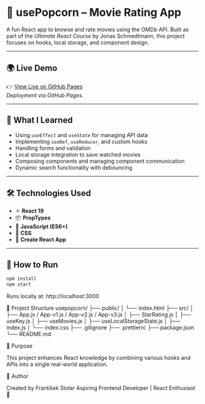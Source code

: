 # 🍿 usePopcorn – Movie Rating App

A fun React app to browse and rate movies using the OMDb API. Built as part of the _Ultimate React Course_ by Jonas Schmedtmann, this project focuses on hooks, local storage, and component design.

---

## 🌍 Live Demo

👉 [View Live on GitHub Pages](https://Begriper.github.io/usepopcorn)  
_Deployment via GitHub Pages._

---

## 🧠 What I Learned

-   Using `useEffect` and `useState` for managing API data
-   Implementing `useRef`, `useReducer`, and custom hooks
-   Handling forms and validation
-   Local storage integration to save watched movies
-   Composing components and managing component communication
-   Dynamic search functionality with debouncing

---

## 🛠️ Technologies Used

-   ⚛️ **React 19**
-   📦 **PropTypes**
-   🧠 **JavaScript (ES6+)**
-   🎨 **CSS**
-   🚀 **Create React App**

---

## 🧪 How to Run

```bash
npm install
npm start
```

Runs locally at: http://localhost:3000

📁 Project Structure
usepopcorn/
├── public/
│ └── index.html
├── src/
│ ├── App.js / App-v1.js / App-v2.js / App-v3.js
│ ├── StarRating.js
│ ├── useKey.js
│ ├── useMovies.js
│ ├── useLocalStorageState.js
│ ├── index.js
│ └── index.css
├── .gitignore
├── .prettierrc
├── package.json
└── README.md

🎯 Purpose

This project enhances React knowledge by combining various hooks and APIs into a single real-world application.

👤 Author

Created by František Stolar
Aspiring Frontend Developer | React Enthusiast 🚀

